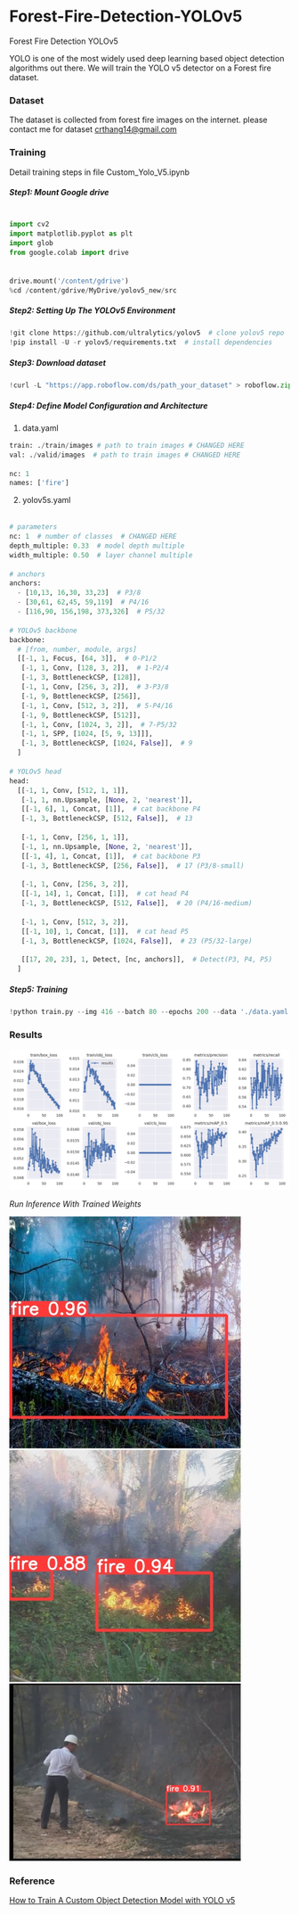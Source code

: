 # Forest-Fire-Detection-YOLOv5
Forest Fire Detection YOLOv5

YOLO is one of the most widely used deep learning based object detection algorithms out there. We will train the YOLO v5 detector on a Forest fire dataset.

### Dataset

The dataset is collected from forest fire images on the internet. please contact me for dataset crthang14@gmail.com

### Training
Detail training steps in file Custom_Yolo_V5.ipynb

##### Step1: Mount Google drive

```python

import cv2
import matplotlib.pyplot as plt
import glob
from google.colab import drive


drive.mount('/content/gdrive')
%cd /content/gdrive/MyDrive/yolov5_new/src
```
##### Step2: Setting Up The YOLOv5 Environment

```python
!git clone https://github.com/ultralytics/yolov5  # clone yolov5 repo
!pip install -U -r yolov5/requirements.txt  # install dependencies

```

##### Step3: Download dataset

```python
!curl -L "https://app.roboflow.com/ds/path_your_dataset" > roboflow.zip; unzip roboflow.zip; rm roboflow.zip
```

##### Step4: Define Model Configuration and Architecture
1. data.yaml
```python
train: ./train/images # path to train images # CHANGED HERE
val: ./valid/images  # path to train images # CHANGED HERE

nc: 1
names: ['fire']

```
2. yolov5s.yaml

```python

# parameters
nc: 1  # number of classes  # CHANGED HERE
depth_multiple: 0.33  # model depth multiple
width_multiple: 0.50  # layer channel multiple

# anchors
anchors:
  - [10,13, 16,30, 33,23]  # P3/8
  - [30,61, 62,45, 59,119]  # P4/16
  - [116,90, 156,198, 373,326]  # P5/32

# YOLOv5 backbone
backbone:
  # [from, number, module, args]
  [[-1, 1, Focus, [64, 3]],  # 0-P1/2
   [-1, 1, Conv, [128, 3, 2]],  # 1-P2/4
   [-1, 3, BottleneckCSP, [128]],
   [-1, 1, Conv, [256, 3, 2]],  # 3-P3/8
   [-1, 9, BottleneckCSP, [256]],
   [-1, 1, Conv, [512, 3, 2]],  # 5-P4/16
   [-1, 9, BottleneckCSP, [512]],
   [-1, 1, Conv, [1024, 3, 2]],  # 7-P5/32
   [-1, 1, SPP, [1024, [5, 9, 13]]],
   [-1, 3, BottleneckCSP, [1024, False]],  # 9
  ]

# YOLOv5 head
head:
  [[-1, 1, Conv, [512, 1, 1]],
   [-1, 1, nn.Upsample, [None, 2, 'nearest']],
   [[-1, 6], 1, Concat, [1]],  # cat backbone P4
   [-1, 3, BottleneckCSP, [512, False]],  # 13

   [-1, 1, Conv, [256, 1, 1]],
   [-1, 1, nn.Upsample, [None, 2, 'nearest']],
   [[-1, 4], 1, Concat, [1]],  # cat backbone P3
   [-1, 3, BottleneckCSP, [256, False]],  # 17 (P3/8-small)

   [-1, 1, Conv, [256, 3, 2]],
   [[-1, 14], 1, Concat, [1]],  # cat head P4
   [-1, 3, BottleneckCSP, [512, False]],  # 20 (P4/16-medium)

   [-1, 1, Conv, [512, 3, 2]],
   [[-1, 10], 1, Concat, [1]],  # cat head P5
   [-1, 3, BottleneckCSP, [1024, False]],  # 23 (P5/32-large)

   [[17, 20, 23], 1, Detect, [nc, anchors]],  # Detect(P3, P4, P5)
  ]

```
##### Step5: Training

```python
!python train.py --img 416 --batch 80 --epochs 200 --data './data.yaml' --cfg ./models/custom_yolov5s.yaml --weights ''
```
### Results

![markdown](./images/results.png)

*Run Inference With Trained Weights*

![markdown](./images/2.jpg)
![markdown](./images/3.jpg)
<img src="./images/1.jpg" width="416" />

### Reference
[How to Train A Custom Object Detection Model with YOLO v5](https://towardsdatascience.com/how-to-train-a-custom-object-detection-model-with-yolo-v5-917e9ce13208)